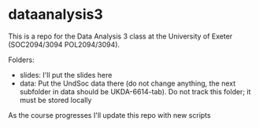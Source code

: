 # dataanalysis3

This is a repo for the Data Analysis 3 class at the University of Exeter (SOC2094/3094 POL2094/3094).

Folders:
- slides: I'll put the slides here
- data: Put the UndSoc data there (do not change anything, the next subfolder in data should be UKDA-6614-tab). Do not track this folder; it must be stored locally

As the course progresses I'll update this repo with new scripts
